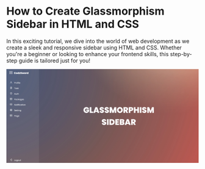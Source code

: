 # How to Create Glassmorphism Sidebar in HTML and CSS

In this exciting tutorial, we dive into the world of web development as we create a sleek and responsive sidebar using HTML and CSS. Whether you're a beginner or looking to enhance your frontend skills, this step-by-step guide is tailored just for you!

![Logo](https://raw.githubusercontent.com/codzsword/html-css-sidebar/main/Sidebar%20Demo.png)

